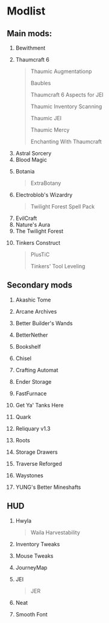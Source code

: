 <h1>Modlist</h1>
<h2>Main mods:</h2>
<ol>
<li>Bewithment</li>
<li>
	<p>Thaumcraft 6</p>
	<blockquote>
		<p>Thaumic Augmentationp</p>
		<p>Baubles</p>
		<p>Thaumcraft 6 Aspects for JEI</p>
		<p>Thaumic Inventory Scanning</p>
		<p>Thaumic JEI</p>
		<p>Thaumic Mercy</p>
		<p>Enchanting With Thaumcraft</p>
	</blockquote>
</li>
<li>Astral Sorcery</li>
<li>Blood Magic</li>
<li>
	<p>Botania</p>
	<blockquote>
		<p>ExtraBotany</p>
	</blockquote>
</li>
<li>
	<p>Electroblob's Wizardry</p>
	<blockquote>
		<p>Twilight Forest Spell Pack</p>
	</blockquote>
</li>
<li>EvilCraft</li>
<li>Nature's Aura</li>
<li>The Twilight Forest</li>
<li>
	<p>Tinkers Construct</p>
	<blockquote>
		<p>PlusTiC</p>
		<p>Tinkers' Tool Leveling</p>
	</blockquote>
</li>
</ol>
<h2>Secondary mods</h2>
<ol>
	<li>
		<p>Akashic Tome</p></li>
	<li>
		<p>Arcane Archives</p></li>
	<li>
		<p>Better Builder's Wands</p></li>
	<li>
		<p>BetterNether</p></li>
	<li>
		<p>Bookshelf</p></li>
	<li>
		<p>Chisel</p>
	</li>
	<li>
		<p>Crafting Automat</p>
	</li>
	<li>
		<p>Ender Storage</p>
	</li>
	<li>
		<p>FastFurnace</p>
	</li>
	<li>
		<p>Get Ya' Tanks Here</p>
	</li>
	<li>
		<p>Quark</p>
	</li>
	<li>
		<p>Reliquary v1.3</p>
	</li>
	<li>
		<p>Roots</p>
	</li>
	<li>
		<p>Storage Drawers</p>
	</li>
	<li>
		<p>Traverse Reforged</p>
	</li>
	<li>
		<p>Waystones</p>
	</li>
	<li>
		<p>YUNG's Better Mineshafts</p>
	</li>

</ol>
<h2>HUD</h2>
<ol>
	<li>
		<p>Hwyla</p>
		<blockquote>
			<p>Waila Harvestability</p>
		</blockquote>
	</li>
	<li>
		<p>Inventory Tweaks</p>
	</li>
	<li>
		<p>Mouse Tweaks</p>
	</li>
	<li>
		<p>JourneyMap</p>
	</li>
	<li>
		<p>JEI</p>
		<blockquote>
			<p>JER</p>
		</blockquote>
	</li>
	<li>
		<p>Neat</p>
	</li>
	<li>
		<p>Smooth Font</p>
	</li>
</ol>
